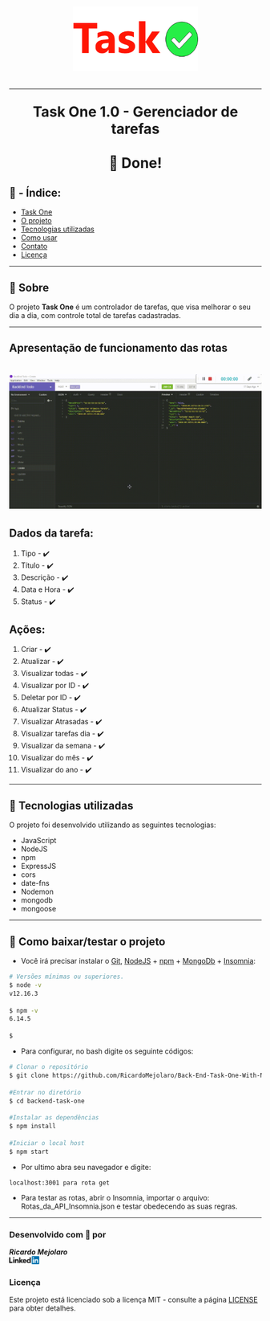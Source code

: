 <h1 align=center>
<img src="public/assets/logo.png" width="250" />

---
Task One 1.0 - Gerenciador de tarefas <br/><br/> 🚀 Done!
</h1>

## 📑️ - Índice:

- [Task One](#-ℹ️-O-que-é-a-Task-One)
- [O projeto](#📝️-Sobre)
- [Tecnologias utilizadas](#🚀️-Tecnologias-utilizadas)
- [Como usar](#💾️-Como-baixar/testar-o-projeto)
- [Contato](#-Desenvolvido-com-💙️-por)
- [Licença](#-Licença)

---

## 📝️ Sobre

O projeto **Task One** é um controlador de tarefas, que visa melhorar o seu dia a dia, com controle total de tarefas cadastradas.

---

## Apresentação de funcionamento das rotas

<h1>
<img src="public/assets/taskone.gif" alt="Gif demonstrativo Rotas Task">
</h1>

## Dados da tarefa: 

<ol>
  <li> Tipo - ✔️  </li>
  <li> Título - ✔️  </li>
  <li> Descrição - ✔️  </li>
  <li> Data e Hora - ✔️  </li>
  <li> Status - ✔️ </li>
</ol>

## Ações: 

<ol>
  <li> Criar - ✔️ </li>
  <li> Atualizar - ✔️ </li>
  <li> Visualizar todas - ✔️ </li>
  <li> Visualizar por ID - ✔️ </li>
  <li> Deletar por ID - ✔️ </li> 
  <li> Atualizar Status - ✔️ </li>
  <li> Visualizar Atrasadas - ✔️ </li>
  <li> Visualizar tarefas dia - ✔️ </li>
  <li> Visualizar da semana - ✔️ </li>
  <li> Visualizar do mês - ✔️ </li>
  <li> Visualizar do ano - ✔️ </li>
</ol>


---
## 🚀️ Tecnologias utilizadas

O projeto foi desenvolvido utilizando as seguintes tecnologias:

- JavaScript
- NodeJS
- npm
- ExpressJS
- cors
- date-fns
- Nodemon
- mongodb
- mongoose

---

## 💾️ Como baixar/testar o projeto

- Você irá precisar instalar o [Git](https://git-scm.com/), [NodeJS](https://nodejs.org/pt-br/download/) + [npm](https://www.npmjs.com/get-npm) + [MongoDb](https://docs.mongodb.com/manual/installation/) + [Insomnia](https://insomnia.rest/download/core/?):

```bash
# Versões mínimas ou superiores.
$ node -v
v12.16.3

$ npm -v
6.14.5

$ 
```

- Para configurar, no bash digite os seguinte códigos:

```bash
# Clonar o repositório
$ git clone https://github.com/RicardoMejolaro/Back-End-Task-One-With-NodeJs.git

#Entrar no diretório
$ cd backend-task-one

#Instalar as dependências
$ npm install

#Iniciar o local host
$ npm start
```

- Por ultimo abra seu navegador e digite:

```
localhost:3001 para rota get
```

- Para testar as rotas, abrir o Insomnia, importar o arquivo:
 Rotas_da_API_Insomnia.json e testar obedecendo as suas regras.

---

### Desenvolvido com 💙️ por

***Ricardo Mejolaro*** 
<br/> 
<a href="https://www.linkedin.com/in/ricardo-mejolaro/">
<img src="public/assets/linkedin.png">
</a>

### Licença

Este projeto está licenciado sob a licença MIT - consulte a página [LICENSE](https://opensource.org/licenses/MIT) para obter detalhes.